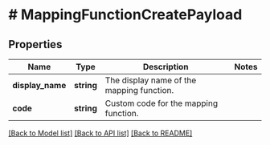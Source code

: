 # # MappingFunctionCreatePayload

## Properties

Name | Type | Description | Notes
------------ | ------------- | ------------- | -------------
**display_name** | **string** | The display name of the mapping function. |
**code** | **string** | Custom code for the mapping function. |

[[Back to Model list]](../../README.md#models) [[Back to API list]](../../README.md#endpoints) [[Back to README]](../../README.md)
